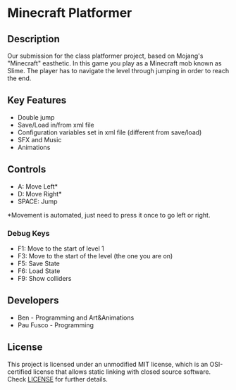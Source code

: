 # Minecraft Platformer

## Description

Our submission for the class platformer project, based on Mojang's "Minecraft" easthetic. In this game you play as a Minecraft mob known as Slime. The player has to navigate the level through jumping in order to reach the end.

## Key Features

 - Double jump
 - Save/Load in/from xml file
 - Configuration variables set in xml file (different from save/load)
 - SFX and Music
 - Animations

## Controls

 - A: Move Left*
 - D: Move Right*
 - SPACE: Jump

 *Movement is automated, just need to press it once to go left or right.
### Debug Keys
  - F1: Move to the start of level 1
  - F3: Move to the start of the level (the one you are on)
  - F5: Save State
  - F6: Load State
  - F9: Show colliders

## Developers

 - Ben - Programming and Art&Animations
 - Pau Fusco - Programming

## License

This project is licensed under an unmodified MIT license, which is an OSI-certified license that allows static linking with closed source software. Check [LICENSE](LICENSE) for further details.
